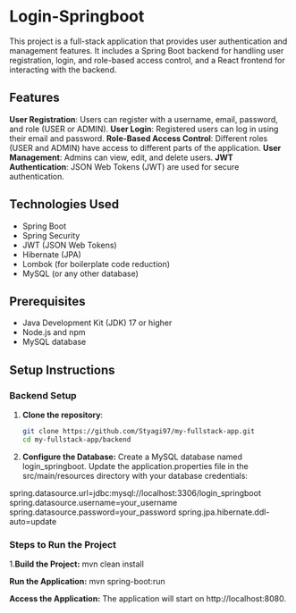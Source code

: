 # Login-Springboot
This project is a full-stack application that provides user authentication and management features. It includes a Spring Boot backend for handling user registration, login, and role-based access control, and a React frontend for interacting with the backend.

## Features

**User Registration**: Users can register with a username, email, password, and role (USER or ADMIN).
**User Login**: Registered users can log in using their email and password.
**Role-Based Access Control**: Different roles (USER and ADMIN) have access to different parts of the application.
**User Management**: Admins can view, edit, and delete users.
**JWT Authentication**: JSON Web Tokens (JWT) are used for secure authentication.


## Technologies Used
- Spring Boot
- Spring Security
- JWT (JSON Web Tokens)
- Hibernate (JPA)
- Lombok (for boilerplate code reduction)
- MySQL (or any other database)

## Prerequisites

- Java Development Kit (JDK) 17 or higher
- Node.js and npm
- MySQL database

## Setup Instructions

### Backend Setup

1. **Clone the repository**:
   ```bash
   git clone https://github.com/Styagi97/my-fullstack-app.git
   cd my-fullstack-app/backend

2. **Configure the Database:**
	Create a MySQL database named login_springboot. 
	Update the application.properties file in the src/main/resources directory with your database credentials:

spring.datasource.url=jdbc:mysql://localhost:3306/login_springboot
spring.datasource.username=your_username
spring.datasource.password=your_password
spring.jpa.hibernate.ddl-auto=update

### Steps to Run the Project

1.**Build the Project:** 
 mvn clean install

**Run the Application:** 
mvn spring-boot:run

**Access the Application:**
The application will start on http://localhost:8080.  
